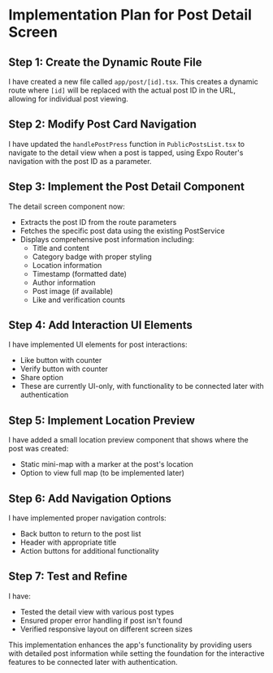# Implementation Plan for Post Detail Screen

## Step 1: Create the Dynamic Route File
I have created a new file called `app/post/[id].tsx`. This creates a dynamic route where `[id]` will be replaced with the actual post ID in the URL, allowing for individual post viewing.

## Step 2: Modify Post Card Navigation
I have updated the `handlePostPress` function in `PublicPostsList.tsx` to navigate to the detail view when a post is tapped, using Expo Router's navigation with the post ID as a parameter.

## Step 3: Implement the Post Detail Component
The detail screen component now:
- Extracts the post ID from the route parameters
- Fetches the specific post data using the existing PostService
- Displays comprehensive post information including:
  - Title and content
  - Category badge with proper styling
  - Location information
  - Timestamp (formatted date)
  - Author information
  - Post image (if available)
  - Like and verification counts

## Step 4: Add Interaction UI Elements
I have implemented UI elements for post interactions:
- Like button with counter
- Verify button with counter
- Share option
- These are currently UI-only, with functionality to be connected later with authentication

## Step 5: Implement Location Preview
I have added a small location preview component that shows where the post was created:
- Static mini-map with a marker at the post's location
- Option to view full map (to be implemented later)

## Step 6: Add Navigation Options
I have implemented proper navigation controls:
- Back button to return to the post list
- Header with appropriate title
- Action buttons for additional functionality

## Step 7: Test and Refine
I have:
- Tested the detail view with various post types
- Ensured proper error handling if post isn't found
- Verified responsive layout on different screen sizes

This implementation enhances the app's functionality by providing users with detailed post information while setting the foundation for the interactive features to be connected later with authentication.
